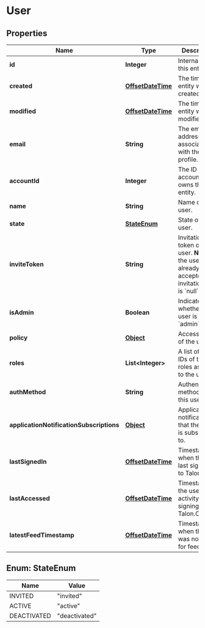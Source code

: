 

# User


## Properties

Name | Type | Description | Notes
------------ | ------------- | ------------- | -------------
**id** | **Integer** | Internal ID of this entity. | 
**created** | [**OffsetDateTime**](OffsetDateTime.md) | The time this entity was created. | 
**modified** | [**OffsetDateTime**](OffsetDateTime.md) | The time this entity was last modified. | 
**email** | **String** | The email address associated with the user profile. | 
**accountId** | **Integer** | The ID of the account that owns this entity. | 
**name** | **String** | Name of the user. | 
**state** | [**StateEnum**](#StateEnum) | State of the user. | 
**inviteToken** | **String** | Invitation token of the user.  **Note**: If the user has already accepted their invitation, this is &#x60;null&#x60;.  | 
**isAdmin** | **Boolean** | Indicates whether the user is an &#x60;admin&#x60;. |  [optional]
**policy** | [**Object**](.md) | Access level of the user. | 
**roles** | **List&lt;Integer&gt;** | A list of the IDs of the roles assigned to the user. |  [optional]
**authMethod** | **String** | Authentication method for this user. |  [optional]
**applicationNotificationSubscriptions** | [**Object**](.md) | Application notifications that the user is subscribed to. |  [optional]
**lastSignedIn** | [**OffsetDateTime**](OffsetDateTime.md) | Timestamp when the user last signed in to Talon.One. |  [optional]
**lastAccessed** | [**OffsetDateTime**](OffsetDateTime.md) | Timestamp of the user&#39;s last activity after signing in to Talon.One. |  [optional]
**latestFeedTimestamp** | [**OffsetDateTime**](OffsetDateTime.md) | Timestamp when the user was notified for feed. |  [optional]



## Enum: StateEnum

Name | Value
---- | -----
INVITED | &quot;invited&quot;
ACTIVE | &quot;active&quot;
DEACTIVATED | &quot;deactivated&quot;



